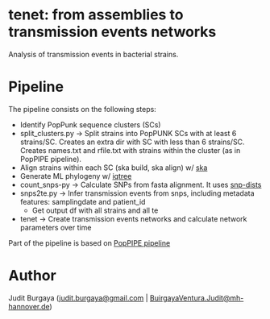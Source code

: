 # tenet: from assemblies to **t**ransmission **e**vents **net**works

Analysis of transmission events in bacterial strains.

# Pipeline

The pipeline consists on the following steps:

* Identify PopPunk sequence clusters (SCs)
* split_clusters.py -> Split strains into PopPUNK SCs with at least 6 strains/SC. Creates an extra dir with SC with less than 6 strains/SC. Creates names.txt and rfile.txt with strains within the cluster (as in PopPIPE pipeline).
* Align strains within each SC (ska build, ska align) w/ [ska](https://github.com/bacpop/ska.rust)
* Generate ML phylogeny w/ [iqtree](https://github.com/Cibiv/IQ-TREE)
* count_snps-py -> Calculate SNPs from fasta alignment. It uses [snp-dists](https://github.com/tseemann/snp-dists)
* snps2te.py -> Infer transmission events from snps, including metadata features: samplingdate and patient_id
  * Get output df with all strains and all te
* tenet -> Create transmission events networks and calculate network parameters over time

Part of the pipeline is based on [PopPIPE pipeline](https://github.com/jburgaya/PopPIPE/tree/master#poppipe-population-analysis-pipeline-)

# Author

Judit Burgaya (judit.burgaya@gmail.com | BuirgayaVentura.Judit@mh-hannover.de)
